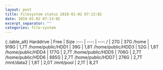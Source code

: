 ```yaml
---
layout: post
title: Filesystem status 2018-01-02 07:13:02
date: 2018-01-02 07:13:02
excerpt_separator: ""
categories: file-system
---
```

{:.table_alt}
Harddrive | Free | Size
:--- | ---: | ---:
/ | 27G | 37G
/home | 919G | 1,7T
/home/public/HDD1 | 39G | 1,8T
/home/public/HDD3 | 52G | 1,8T
/home/public/HDD4 | 177G | 2,7T
/home/public/HDD5 | 706G | 2,7T
/home/public/HDD6 | 885G | 2,7T
/home/public/HDD7 | 276G | 2,7T
/mnt/data2 | 1,8T | 2,0T
/mnt/pool | 2,1T | 8,2T
